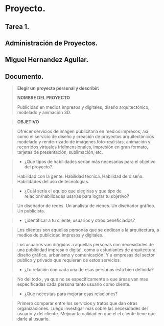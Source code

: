 Proyecto.  
=======

Tarea 1.
------------

Administración de Proyectos.
----------------------------------


Miguel Hernandez Aguilar.
-------------------------------



Documento.
-------------

> **Elegir un proyecto personal y describir:**
> 
> **NOMBRE DEL PROYECTO**
> 
> Publicidad en medios impresos y digitales, diseño arquitectónico, modelado y animación 3D. 

> **OBJETIVO**

> Ofrecer servicios de imagen publicitaria en medios impresos, así como el servicio de diseño y creación de proyectos arquitectónicos modelado y rende-rizado de imágenes foto-realistas, animación y recorridos virtuales tridimensionales, impresión en gran formato, tarjetas de presentación, sublimación, etc.    

>- ¿Qué tipos de habilidades serían más necesarias para el objetivo del proyecto?.
>
> Habilidad con la gente.
> Habilidad técnica.
> Habilidad de diseño.
> Habilidades del uso de tecnologías.

>- ¿Cuál sería el equipo que elegirías y que tipo de relación/habilidades usarías para lograr tu objetivo?

> Un diseñador de redes.
> Un analista de vienes.
> Un diseñador gráfico.
> Un publicista.



>- ¿identificar a tu cliente, usuarios y otros beneficiados?

> Los clientes son aquellas personas que se dedican a la arquitectura, a medios de publicidad impresos y digitales.

> Los usuarios van dirigidos a aquellas personas con necesidades de una publicidad impresa o digital, como a estudiantes de arquitectura, diseño gráfico, urbanismo y comunicación. Y a empresas del sector publico y privado que requieran de estos servicios.
>  
>- ¿Tu relación con cada una de esas personas está bien definida?

> No del todo , ya que no se específicamente a que áreas van mas especificadas cada persona tanto usuario como cliente.
> 
>- ¿Qué necesitas para mejorar esas relaciones?

> Primero comparar entre los servicios y tratos que dan otras organizaciones.
> Luego investigar mas cobre las necesidades del usuario y del cliente.
> Mejorar la calidad en que el el cliente tiene que darle al usuario.










